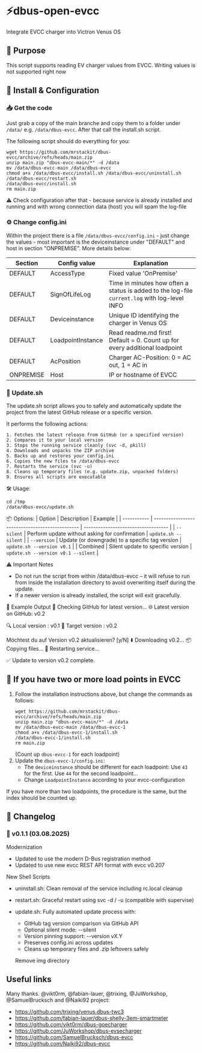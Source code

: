 # ⚡dbus-open-evcc
Integrate EVCC charger into Victron Venus OS

## 🎯 Purpose
This script supports reading EV charger values from EVCC. Writing values is not supported right now 

## 🚀 Install & Configuration
### 📥 Get the code
Just grab a copy of the main branche and copy them to a folder under `/data/` e.g. `/data/dbus-evcc`.
After that call the install.sh script.

The following script should do everything for you:
```
wget https://github.com/mrstackit/dbus-evcc/archive/refs/heads/main.zip
unzip main.zip "dbus-evcc-main/*" -d /data
mv /data/dbus-evcc-main /data/dbus-evcc
chmod a+x /data/dbus-evcc/install.sh /data/dbus-evcc/uninstall.sh /data/dbus-evcc/restart.sh
/data/dbus-evcc/install.sh
rm main.zip
```
⚠️ Check configuration after that - because service is already installed and running and with wrong connection data (host) you will spam the log-file

### ⚙️ Change config.ini
Within the project there is a file `/data/dbus-evcc/config.ini` - just change the values - most important is the deviceinstance under "DEFAULT" and host in section "ONPREMISE". More details below:

| Section  | Config value | Explanation |
| ------------- | ------------- | ------------- |
| DEFAULT  | AccessType | Fixed value 'OnPremise' |
| DEFAULT  | SignOfLifeLog  | Time in minutes how often a status is added to the log-file `current.log` with log-level INFO |
| DEFAULT  | Deviceinstance | Unique ID identifying the charger in Venus OS |
| DEFAULT  | LoadpointInstance | Read readme.md first! Default = 0. Count up for every additional loadpoint |
| DEFAULT  | AcPosition | Charger AC-Position: 0 = AC out, 1 = AC in |
| ONPREMISE  | Host | IP or hostname of EVCC |

### 🔄 Update.sh
The update.sh script allows you to safely and automatically update the project from the latest GitHub release or a specific version.

It performs the following actions:

    1. Fetches the latest release from GitHub (or a specified version)
    2. Compares it to your local version
    3. Stops the running service cleanly (svc -d, pkill)
    4. Downloads and unpacks the ZIP archive
    5. Backs up and restores your config.ini
    6. Copies the new files to /data/dbus-evcc
    7. Restarts the service (svc -u)
    8. Cleans up temporary files (e.g. update.zip, unpacked folders)
    9. Ensures all scripts are executable
    
🛠️ Usage:
```
cd /tmp
/data/dbus-evcc/update.sh
```

📦 Options:
| Option      | Description                                     | Example                             |
| ----------- | ----------------------------------------------- | ----------------------------------- |
| `--silent`  | Perform update without asking for confirmation  | `update.sh --silent`                |
| `--version` | Update (or downgrade) to a specific tag version | `update.sh --version v0.1`          |
| Combined    | Silent update to specific version               | `update.sh --version v0.1 --silent` |

⚠️ Important Notes
   - Do not run the script from within /data/dbus-evcc – it will refuse to run from inside the installation directory to avoid overwriting itself during the update.
   - If a newer version is already installed, the script will exit gracefully.

🧪 Example Output
📡 Checking GitHub for latest version...
🌐 Latest version on GitHub: v0.2

🔍 Local version     : v0.1
🎯 Target version    : v0.2

Möchtest du auf Version v0.2 aktualisieren? [y/N]
⬇️ Downloading v0.2...
📦 Copying files...
🚀 Restarting service...

✅ Update to version v0.2 complete.

## 🔁 If you have two or more load points in EVCC
1. Follow the installation instructions above, but change the commands as follows:
   ```
   wget https://github.com/mrstackit/dbus-evcc/archive/refs/heads/main.zip
   unzip main.zip "dbus-evcc-main/*" -d /data
   mv /data/dbus-evcc-main /data/dbus-evcc-1
   chmod a+x /data/dbus-evcc-1/install.sh
   /data/dbus-evcc-1/install.sh
   rm main.zip
   ```
   (Count up `dbus-evcc-1` for each loadpoint)
2. Update the `dbus-evcc-1/config.ini`:
   - The `deviceinstance` should be different for each loadpoint: Use `43` for the first. Use `44` for the second loadpoint...
   - Change `LoadpointInstance` according to your evcc-configuration

If you have more than two loadpoints, the procedure is the same, but the index should be counted up.

## 📝 Changelog

### 🔖 v0.1.1 (03.08.2025)
   Modernization
   - Updated to use the modern D-Bus registration method
   - Updated to use new evcc REST API format with evcc v0.207
         
   New Shell Scripts
   - uninstall.sh: Clean removal of the service including rc.local cleanup
   - restart.sh: Graceful restart using svc -d / -u (compatible with supervise)
   - update.sh: Fully automated update process with:
      - GitHub tag version comparison via GitHub API
      - Optional silent mode: --silent
      - Version pinning support: --version vX.Y
      - Preserves config.ini across updates
      - Cleans up temporary files and .zip leftovers safely
    
     Remove img directory

## Useful links
Many thanks. @vikt0rm, @fabian-lauer, @trixing, @JuWorkshop, @SamuelBrucksch and @Naiki92 project:
- https://github.com/trixing/venus.dbus-twc3
- https://github.com/fabian-lauer/dbus-shelly-3em-smartmeter
- https://github.com/vikt0rm/dbus-goecharger
- https://github.com/JuWorkshop/dbus-evsecharger
- https://github.com/SamuelBrucksch/dbus-evcc
- https://github.com/Naiki92/dbus-evcc
